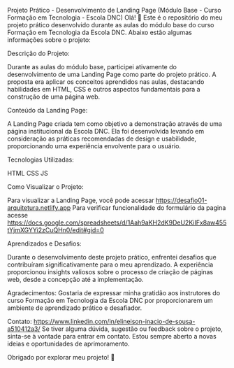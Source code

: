Projeto Prático - Desenvolvimento de Landing Page (Módulo Base - Curso Formação em Tecnologia - Escola DNC)
Olá! 👋 Este é o repositório do meu projeto prático desenvolvido durante as aulas do módulo base do curso Formação em Tecnologia da Escola DNC. Abaixo estão algumas informações sobre o projeto:

Descrição do Projeto:

Durante as aulas do módulo base, participei ativamente do desenvolvimento de uma Landing Page como parte do projeto prático. 
A proposta era aplicar os conceitos aprendidos nas aulas, destacando habilidades em HTML, CSS e outros aspectos fundamentais para a construção de uma página web.

Conteúdo da Landing Page:

A Landing Page criada tem como objetivo a demonstração através de uma página institucional da Escola DNC. 
Ela foi desenvolvida levando em consideração as práticas recomendadas de design e usabilidade, proporcionando uma experiência envolvente para o usuário.

Tecnologias Utilizadas:

HTML
CSS
JS

Como Visualizar o Projeto: 

Para visualizar a Landing Page, você pode acessar https://desafio01-arquitetura.netlify.app
Para verificar funcionalidade do formulário da pagina acesse https://docs.google.com/spreadsheets/d/1Aah9aKH2dK9DeU2KiIFx8aw455tYjmXGYYi2zCuQHn0/edit#gid=0

Aprendizados e Desafios:

Durante o desenvolvimento deste projeto prático, enfrentei desafios que contribuíram significativamente para o meu aprendizado. 
A experiência proporcionou insights valiosos sobre o processo de criação de páginas web, desde a concepção até a implementação.

Agradecimentos:
Gostaria de expressar minha gratidão aos instrutores do curso Formação em Tecnologia da Escola DNC por proporcionarem um ambiente de aprendizado prático e desafiador.

Contato: 
https://www.linkedin.com/in/elineison-inacio-de-sousa-a510412a3/
Se tiver alguma dúvida, sugestão ou feedback sobre o projeto, sinta-se à vontade para entrar em contato. Estou sempre aberto a novas ideias e oportunidades de aprimoramento.

Obrigado por explorar meu projeto! 🚀
